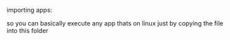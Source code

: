 importing apps:



so you can basically execute any app thats on linux just by copying the file into this folder


